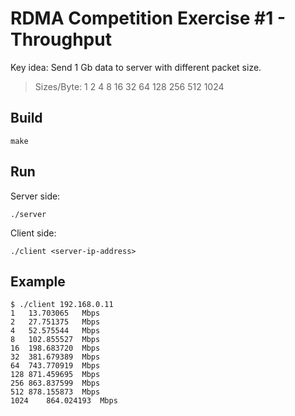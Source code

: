 # RDMA Competition Exercise #1 - Throughput


Key idea: Send 1 Gb data to server with different packet size. 

> Sizes/Byte: 1 2 4 8 16 32 64 128 256 512 1024 


## Build

```
make
```

## Run

Server side:

``` 
./server
```

Client side:

```
./client <server-ip-address>
```

## Example 

```
$ ./client 192.168.0.11
1   13.703065   Mbps
2   27.751375   Mbps
4   52.575544   Mbps
8   102.855527  Mbps
16  198.683720  Mbps
32  381.679389  Mbps
64  743.770919  Mbps
128 871.459695  Mbps
256 863.837599  Mbps
512 878.155873  Mbps
1024    864.024193  Mbps
```
